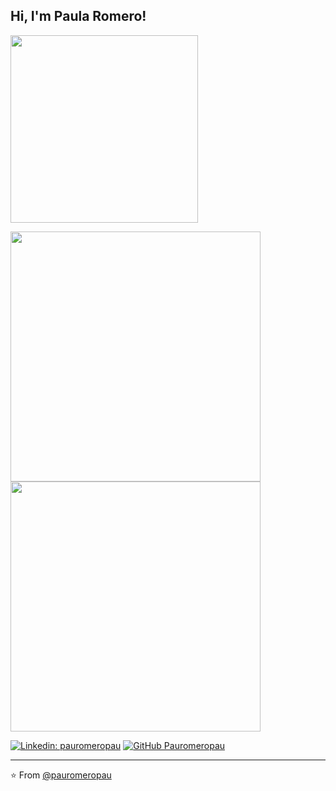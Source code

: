 <h2> Hi, I'm Paula Romero! </h2>

<p>
<img  src="https://media.giphy.com/media/L8K62iTDkzGX6/source.gif" width="300">
</p>

<p>
<img  src="https://github-readme-stats.vercel.app/api/top-langs/?username=pauromeropau4&theme=light&hide_langs_below=1"  width="400">
<img  src="https://github-readme-stats.vercel.app/api?username=pauromeropau&show_icons=true&hide_border=true" width="400">
</p>

[![Linkedin: pauromeropau](https://img.shields.io/badge/-pauromeropau-blue?style=flat-square&logo=Linkedin&logoColor=white&link=https://www.linkedin.com/in/pauromeropau/)](https://www.linkedin.com/in/pauromeropau/)
[![GitHub Pauromeropau](https://img.shields.io/github/followers/pauromeropau?label=follow&style=social)](https://github.com/pauromeropau)

---

⭐️ From [@pauromeropau](https://github.com/pauromeropau)
